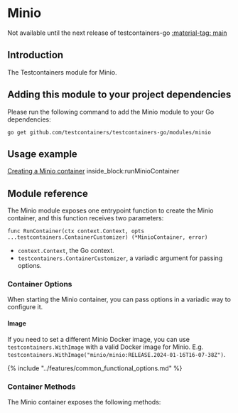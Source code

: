 # Minio

Not available until the next release of testcontainers-go <a href="https://github.com/testcontainers/testcontainers-go"><span class="tc-version">:material-tag: main</span></a>

## Introduction

The Testcontainers module for Minio.

## Adding this module to your project dependencies

Please run the following command to add the Minio module to your Go dependencies:

```
go get github.com/testcontainers/testcontainers-go/modules/minio
```

## Usage example

<!--codeinclude-->
[Creating a Minio container](../../modules/minio/examples_test.go) inside_block:runMinioContainer
<!--/codeinclude-->

## Module reference

The Minio module exposes one entrypoint function to create the Minio container, and this function receives two parameters:

```golang
func RunContainer(ctx context.Context, opts ...testcontainers.ContainerCustomizer) (*MinioContainer, error)
```

- `context.Context`, the Go context.
- `testcontainers.ContainerCustomizer`, a variadic argument for passing options.

### Container Options

When starting the Minio container, you can pass options in a variadic way to configure it.

#### Image

If you need to set a different Minio Docker image, you can use `testcontainers.WithImage` with a valid Docker image
for Minio. E.g. `testcontainers.WithImage("minio/minio:RELEASE.2024-01-16T16-07-38Z")`.

{% include "../features/common_functional_options.md" %}

### Container Methods

The Minio container exposes the following methods:
